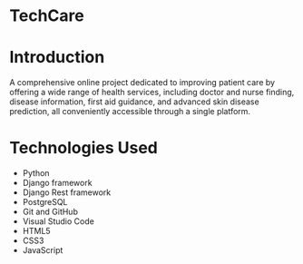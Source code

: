 # TechCare
# Introduction
A comprehensive online project dedicated to improving patient care by offering a wide range of health services, including doctor and nurse finding, disease information, first aid guidance, and advanced skin disease prediction, all conveniently accessible through a single platform.
# Technologies Used
- Python
- Django framework
- Django Rest framework
- PostgreSQL
- Git and GitHub
- Visual Studio Code
- HTML5
- CSS3
- JavaScript

